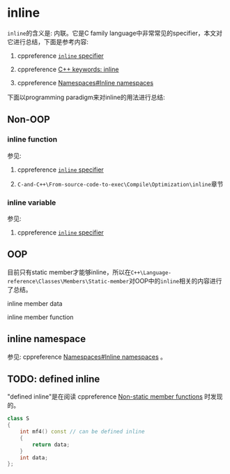 # inline

`inline`的含义是: 内联。它是C family language中非常常见的specifier，本文对它进行总结，下面是参考内容: 

1) cppreference [`inline` specifier](https://en.cppreference.com/w/cpp/language/inline)

2) cppreference [C++ keywords: inline](https://en.cppreference.com/w/cpp/keyword/inline)

3) cppreference [Namespaces#Inline namespaces](https://en.cppreference.com/w/cpp/language/namespace#Inline_namespaces)

下面以programming paradigm来对inline的用法进行总结: 

## Non-OOP

### inline function

参见:

1) cppreference [`inline` specifier](https://en.cppreference.com/w/cpp/language/inline)

2) `C-and-C++\From-source-code-to-exec\Compile\Optimization\inline`章节

### inline variable

参见:

1) cppreference [`inline` specifier](https://en.cppreference.com/w/cpp/language/inline)

## OOP

目前只有static member才能够inline，所以在`C++\Language-reference\Classes\Members\Static-member`对OOP中的`inline`相关的内容进行了总结。

inline member data

inline member function 

## inline namespace

参见: cppreference [Namespaces#Inline namespaces](https://en.cppreference.com/w/cpp/language/namespace#Inline_namespaces) 。



## TODO: defined inline

"defined inline"是在阅读 cppreference [Non-static member functions](https://en.cppreference.com/w/cpp/language/member_functions) 时发现的。

```C++
class S
{
	int mf4() const // can be defined inline
	{
		return data;
	} 
	int data;
};

```